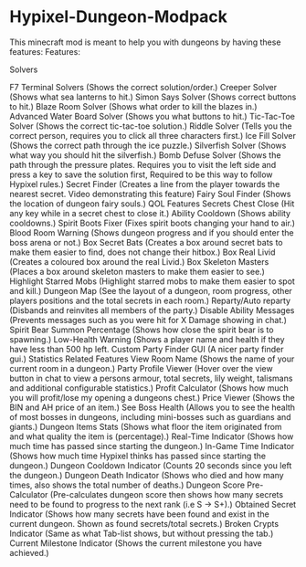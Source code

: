 # Hypixel-Dungeon-Modpack
This minecraft mod is meant to help you with dungeons by having these features:
Features:

Solvers

F7 Terminal Solvers (Shows the correct solution/order.)
Creeper Solver (Shows what sea lanterns to hit.)
Simon Says Solver (Shows correct buttons to hit.)
Blaze Room Solver (Shows what order to kill the blazes in.)
Advanced Water Board Solver (Shows you what buttons to hit.)
Tic-Tac-Toe Solver (Shows the correct tic-tac-toe solution.)
Riddle Solver (Tells you the correct person, requires you to click all three characters first.)
Ice Fill Solver (Shows the correct path through the ice puzzle.)
Silverfish Solver (Shows what way you should hit the silverfish.)
Bomb Defuse Solver (Shows the path through the pressure plates. Requires you to visit the left side and press a key to save the solution first, Required to be this way to follow Hypixel rules.)
Secret Finder (Creates a line from the player towards the nearest secret. Video demonstrating this feature)
Fairy Soul Finder (Shows the location of dungeon fairy souls.)
QOL Features
Secrets Chest Close (Hit any key while in a secret chest to close it.)
Ability Cooldown (Shows ability cooldowns.)
Spirit Boots Fixer (Fixes spirit boots changing your hand to air.)
Blood Room Warning (Shows dungeon progress and if you should enter the boss arena or not.)
Box Secret Bats (Creates a box around secret bats to make them easier to find, does not change their hitbox.)
Box Real Livid (Creates a coloured box around the real Livid.)
Box Skeleton Masters (Places a box around skeleton masters to make them easier to see.)
Highlight Starred Mobs (Highlight starred mobs to make them easier to spot and kill.)
Dungeon Map (See the layout of a dungeon, room progress, other players positions and the total secrets in each room.)
Reparty/Auto reparty (Disbands and reinvites all members of the party.)
Disable Ability Messages (Prevents messages such as you were hit for X Damage showing in chat.)
Spirit Bear Summon Percentage (Shows how close the spirit bear is to spawning.)
Low-Health Warning (Shows a player name and health if they have less than 500 hp left.
Custom Party Finder GUI (A nicer party finder gui.)
Statistics Related Features
View Room Name (Shows the name of your current room in a dungeon.)
Party Profile Viewer (Hover over the view button in chat to view a persons armour, total secrets, lily weight, talismans and additional configurable statistics.)
Profit Calculator (Shows how much you will profit/lose my opening a dungeons chest.)
Price Viewer (Shows the BIN and AH price of an item.)
See Boss Health (Allows you to see the health of most bosses in dungeons, including mini-bosses such as guardians and giants.)
Dungeon Items Stats (Shows what floor the item originated from and what quality the item is (percentage).)
Real-Time Indicator (Shows how much time has passed since starting the dungeon.)
In-Game Time Indicator (Shows how much time Hypixel thinks has passed since starting the dungeon.)
Dungeon Cooldown Indicator (Counts 20 seconds since you left the dungeon.)
Dungeon Death Indicator (Shows who died and how many times, also shows the total number of deaths.)
Dungeon Score Pre-Calculator (Pre-calculates dungeon score then shows how many secrets need to be found to progress to the next rank (i.e S -> S+).)
Obtained Secret Indicator (Shows how many secrets have been found and exist in the current dungeon. Shown as found secrets/total secrets.)
Broken Crypts Indicator (Same as what Tab-list shows, but without pressing the tab.)
Current Milestone Indicator (Shows the current milestone you have achieved.)
